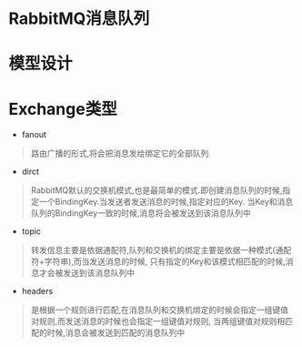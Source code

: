 # RabbitMQ消息队列
# 模型设计
# Exchange类型
- fanout
> 路由广播的形式,将会把消息发给绑定它的全部队列
- dirct
> RabbitMQ默认的交换机模式,也是最简单的模式.即创建消息队列的时候,指定一个BindingKey.当发送者发送消息的时候,指定对应的Key.
  当Key和消息队列的BindingKey一致的时候,消息将会被发送到该消息队列中
- topic
> 转发信息主要是依据通配符,队列和交换机的绑定主要是依据一种模式(通配符+字符串),而当发送消息的时候,
  只有指定的Key和该模式相匹配的时候,消息才会被发送到该消息队列中
- headers
> 是根据一个规则进行匹配,在消息队列和交换机绑定的时候会指定一组键值对规则,而发送消息的时候也会指定一组键值对规则,
  当两组键值对规则相匹配的时候,消息会被发送到匹配的消息队列中